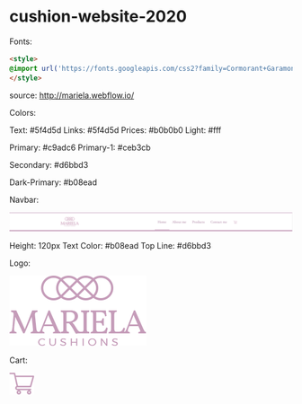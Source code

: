 # cushion-website-2020

Fonts:

```html
<style>
@import url('https://fonts.googleapis.com/css2?family=Cormorant+Garamond:ital,wght@0,300;0,400;0,500;0,600;0,700;1,300;1,400;1,500;1,600;1,700&display=swap');
</style>
```

source: http://mariela.webflow.io/

Colors:

Text: #5f4d5d
Links: #5f4d5d
Prices: #b0b0b0
Light: #fff

Primary: #c9adc6
Primary-1: #ceb3cb

Secondary: #d6bbd3

Dark-Primary: #b08ead

Navbar:

![alt text](./navbar.png)

Height: 120px
Text Color: #b08ead
Top Line: #d6bbd3

Logo:

![Logo](./images/logo.png)

Cart:

![Cart](./images/cart.png)
